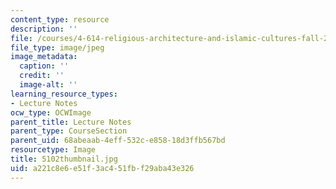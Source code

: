 ```yaml
---
content_type: resource
description: ''
file: /courses/4-614-religious-architecture-and-islamic-cultures-fall-2002/a221c8e6e51f3ac451fbf29aba43e326_5102thumbnail.jpg
file_type: image/jpeg
image_metadata:
  caption: ''
  credit: ''
  image-alt: ''
learning_resource_types:
- Lecture Notes
ocw_type: OCWImage
parent_title: Lecture Notes
parent_type: CourseSection
parent_uid: 68abeaab-4eff-532c-e858-18d3ffb567bd
resourcetype: Image
title: 5102thumbnail.jpg
uid: a221c8e6-e51f-3ac4-51fb-f29aba43e326
---
```

